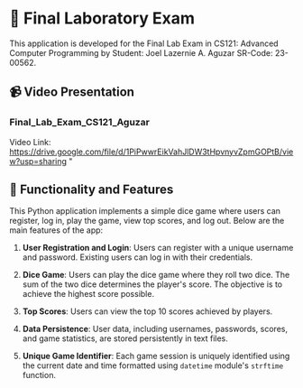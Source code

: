 # 🎲 Final Laboratory Exam

This application is developed for the Final Lab Exam in CS121: Advanced Computer Programming by Student: Joel Lazernie A. Aguzar SR-Code: 23-00562.

## 📹 Video Presentation

### Final_Lab_Exam_CS121_Aguzar

Video Link: https://drive.google.com/file/d/1PiPwwrEikVahJlDW3tHpvnyvZpmGOPtB/view?usp=sharing "

## 🚀 Functionality and Features

This Python application implements a simple dice game where users can register, log in, play the game, view top scores, and log out. Below are the main features of the app:

1. **User Registration and Login**: Users can register with a unique username and password. Existing users can log in with their credentials.

2. **Dice Game**: Users can play the dice game where they roll two dice. The sum of the two dice determines the player's score. The objective is to achieve the highest score possible.

3. **Top Scores**: Users can view the top 10 scores achieved by players.

4. **Data Persistence**: User data, including usernames, passwords, scores, and game statistics, are stored persistently in text files.

5. **Unique Game Identifier**: Each game session is uniquely identified using the current date and time formatted using `datetime` module's `strftime` function.
